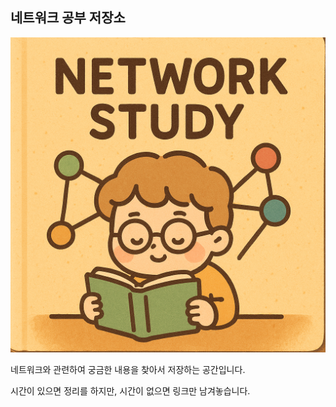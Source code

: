 ## 네트워크 공부 저장소

![네트워크 공부 관련 이미지](NETWORK/cover-image.png)

네트워크와 관련하여 궁금한 내용을 찾아서 저장하는 공간입니다.

시간이 있으면 정리를 하지만, 시간이 없으면 링크만 남겨놓습니다.

